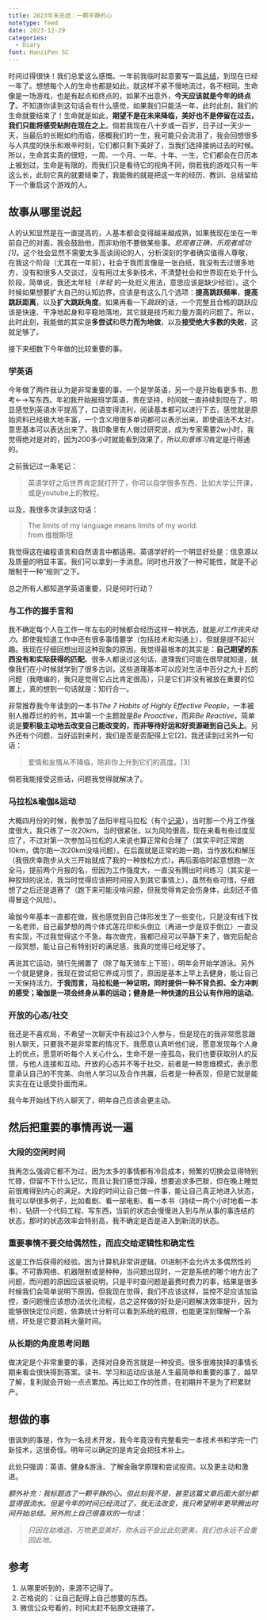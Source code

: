 ```yaml
---
title: 2023年末总结：一颗平静的心
notetype: feed
date: 2023-12-29
categories:
  - Diary
font: HanziPen SC
---
```


时间过得很快！我们总爱这么感慨。一年前我临时起意要写一篇[总结](./2022年末总结)，到现在已经一年了。想想每个人的生命也都是如此，就这样不紧不慢地流过，各不相同。生命像是一场游戏，也是有起点和终点的，如果不出意外，**今天应该就是今年的终点了**。不知道你读到这句话会有什么感觉，如果我们只能活一年，此时此刻，我们的生命就要结束了！生命就是如此，**期望不是在未来降临，美好也不是停留在过去，我们只能将感受贴附在现在之上**。倘若我现在八十岁或一百岁，日子过一天少一天，当最后的长眠如约而临，感概我们的一生，我可能只会流泪了，我会回想很多与人共度的快乐和艰辛时刻，它们都只剩下美好了，当我们选择接纳过去的时候。所以，生命其实真的很短，一周、一个月、一年、十年、一生，它们都会在日历本上被划过，生命是有限的，而我们只是看待它的视角不同，倘若我的游戏只有一年这么长，此刻它真的就要结束了，我能做的就是把这一年的经历、教训、总结留给下一个重启这个游戏的人。

## 故事从哪里说起

人的认知显然是在一直提高的，人基本都会变得越来越成熟，如果我现在坐在一年前自己的对面，我会鼓励他，而非劝他不要做某些事。*悲观者正确，乐观者成功[1]*。这个社会显然不需要太多高谈阔论的人，分析深刻的学者确实值得人尊敬，在我这个阶段（尤其在一年前），社会于我而言像是一张白纸，我没有去过很多地方，没有和很多人交谈过，没有用过太多新技术，不清楚社会和世界现在处于什么阶段，简单说，我还太年轻（*年轻* 的一处贬义用法，意思应该是缺少经验）。这个时候如果想要扩大自己的认知边界，应该是有这么几个选项：**提高跳跃频率**，**提高跳跃距离**，以及**扩大跳跃角度**。如果再看一下*跳跃*的话，一个完整且合格的跳跃应该是快速、干净地起身和平稳地落地，其它就是技巧和力量方面的问题了。所以，此时此刻，我能做的其实是**多尝试**和**尽力而为地做**，以及**接受绝大多数的失败**，这就足够了。

接下来细数下今年做的比较重要的事。

### 学英语

今年做了两件我认为是非常重要的事，一个是学英语，另一个是开始看更多书、思考←→写东西。年初我开始报班学英语，贵在坚持，时间就一直持续到现在了，明显感觉到英语水平提高了，口语变得流利，阅读基本都可以进行下去，感觉就是原始资料已经极大地丰富，一个含义用很多单词都可以表示出来，即使语法不太对，意思基本可以表达出来了。我印象里有人做过研究说，成为专家需要2w小时，我觉得绝对是对的，因为200多小时就能看到效果了，所以*刻意练习*肯定是行得通的。

之前我记过一条笔记：

> 英语学好之后世界肯定就打开了，你可以自学很多东西，比如大学公开课，或是youtube上的教程。

以及，我很多次读到这句话：

> The limits of my language means limits of my world.  
> from 维根斯坦

我觉得这在编程语言和自然语言中都适用。英语学好的一个明显好处是：信息源以及质量的明显丰富。我们可以拿到一手消息。同时也开放了一种可能性，就是不必限制于一种“规则”之下。

总之所有人都知道学英语重要，只是何时行动？
### 与工作的握手言和

我不确定每个人在工作一年左右的时候都会经历这样一种状态，就是*对工作丧失动力*。即使我知道工作中还有很多事情要学（包括技术和沟通上），但就是提不起兴趣。我现在仔细回想出现这种现象的原因，我觉得最根本的其实是：**自己期望的东西没有和实际获得的匹配**。很多人都说过这句话，道理我们可能在很早就知道，就像我们在小时候就学到了很多古训，这些道理基本可以应对生活中百分之九十五的问题（我瞎编的，我只是觉得它占比肯定很高），只是它们并没有被放在重要的位置上，真的想到一句话就是：知行合一。

非常推荐我今年读到的一本书*The 7 Habits of Highly Effective People*，一本被别人推荐烂的的书，其中第一个主题就是*Be Proactive*，而非*Be Reactive*，简单说是**要积极主动地去改变自己能改变的，而非等待好运和好资源砸到自己头上**。另外还有个问题，当好运到来时，我们是否是否配得上它[2]，我还读到过另外一句话：

> 爱情和友情从不降临，除非你上升到它们的高度。[3]

倘若我能接受这些话，问题我觉得就解决了。
### 马拉松&瑜伽&运动

大概四月份的时候，我参加了岳阳半程马拉松（有个[记录](20230422_当我谈跑步时我谈些什么.md)），当时那一个月工作强度很大，我只练了一次20km，当时很紧张，以为风险很高，现在来看有些过度反应了，不过对第一次参加马拉松的人来说也算正常和合理了（其实平时正常跑10km，偶尔跑一次20km没啥问题）。在后面就是正常的跑一跑，当作放松和解压（我很庆幸跑步从大三开始就成了我的一种放松方式）。再后面临时起意想跑一次全马，提前两个月报的名，但因为工作强度大，一直没有腾出时间练习（其实是一种狡辩的说法，我当时觉得应该把时间投入到其它事情上），虽然有些可惜，仔细想了之后还是退赛了（跑下来可能没啥问题，但我觉得肯定会伤身体，此刻还不值得冒这个风险）。

瑜伽今年基本一直都在做，我也感觉到自己体形发生了一些变化，只是没有线下找一名老师，自己最梦想的两个体式莲花印和头倒立（再进一步是双手倒立）一直没有实现，不过我觉得这个不急。每次做完，我都已经可以平静下来了，做完后配合一段冥想，能让自己有特别好的满足感，我真的觉得已经足够了。

再说其它运动，骑行先搁置了（除了每天骑车上下班），明年会开始学游泳。另外一个就是健身，我现在尝试把它养成习惯了，原因是基本上早上去健身，能让自己一天保持活力。**于我而言，马拉松是一种证明，同时提供一种不背负担、全力冲刺的感受；瑜伽是一项会终身从事的运动；健身是一种快速的且公认有作用的运动**。

### 开放的心态/社交

我还是不喜欢局，不希望一次聊天中有超过3个人参与，但是现在的我非常愿意跟别人聊天，只要我不是非常累的情况下。我愿意认真听他们说，愿意发现每个人身上的优点，愿意听听每个人关心什么，生命不是一座孤岛，我们也要获取别人的反馈，与他人连接和互动。开放的心态并不等于社交，前者是一种思维模式，表示愿意承认自己的不完美、向他人学习以及合作共赢，后者是一种表现，但是它就是能实实在在让感受扑面而来。

我今年开始线下约人聊天了，明年自己应该会更主动。

## 然后把重要的事情再说一遍
### 大段的空闲时间

我再怎么强调它都不为过，因为太多的事情都有冷启成本，频繁的切换会显得特别忙碌，但留不下什么记忆，而且让我们感觉浮躁，想要追求多巴胺，但在晚上睡觉前很难得到内心的满足。大段的时间让自己做一件事，能让自己真正地进入状态，我可以举很多例子，比如看剧、看一部电影、看一本书（持续一两个小时地看一本书）、钻研一个代码工程、写东西，当前的状态会慢慢进入到与所从事的事连结的状态，那时的状态效率会特别高，我不确定是否是进入到新流的状态。

### 重要事情不要交给偶然性，而应交给逻辑性和确定性

这是工作后获得的经验。因为计算机非常讲逻辑，01进制不会允许太多偶然性的事。不可靠网络、机器限制或是种种，当问题出现时，一定是系统的哪个地方出了问题，而问题的原因应该被说明，只是平时查问题是最费时费力的事，结果是很多时候我们会简单说明下原因。但我现在觉得，我们不应该这样，监控不足应该加监控，查问题慢应该想办法优化流程，总之这样做的好处是问题解决效率提升，因为能够很快定位问题，依靠统计分析可以看到系统的瓶颈，也能更深刻理解一个系统，坏处是它要消耗大量时间。

### 从长期的角度思考问题

做决定是个非常重要的事，选择对自身而言就是一种投资。很多很难抉择的事情长期来看会很快得到答案。读书、学习和运动应该是人生最简单和重要的事了，越早了解，复利就会开始一点点累加。再比如工作的性质，在初期并不是为了积累财产。

## 想做的事

很讽刺的事是，作为一名技术开发，我今年竟没有完整看完一本技术书和学完一门新技术，这很奇怪。明年可以确定的是肯定会把技术补上。

此处只强调：英语、健身&游泳、了解金融学原理和尝试投资。以及更主动和激进。


*额外补充：我标题选了一颗平静的心，但此刻我不是，甚至这篇文章后面大部分都显得很流水。但是今年的时间已经流过了，我无法改变，我只希望明年更早腾出时间开始总结。另外附上自己很喜欢的一句话*： 

> *只因在劫难逃，万物更显美好，你永远不会比此刻更美，我们也永远不会重回此地。*

## 参考

1. 从哪里听到的，来源不记得了。
2. 芒格说的：让自己配得上自己想要的东西。
3. 微信公众号看的，时间太赶不贴原文链接了。